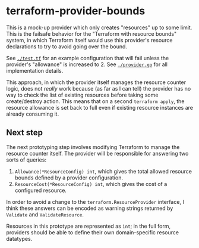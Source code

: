 terraform-provider-bounds
=========================

This is a mock-up provider which only creates "resources" up to some
limit.  This is the failsafe behavior for the "Terraform with resource
bounds" system, in which Terraform itself would use this provider's
resource declarations to try to avoid going over the bound.

See [`./test.tf`](./test.tf) for an example configuration that will
fail unless the provider's "allowance" is increased to 2.  See
[`./provider.go`](./provider.go) for all implementation details.

This approach, in which the provider itself manages the resource
counter logic, does not *really* work because (as far as I can tell)
the provider has no way to check the list of existing resources before
taking some create/destroy action.  This means that on a second
`terraform apply`, the resource allowance is set back to full even if
existing resource instances are already consuming it.


Next step
---------

The next prototyping step involves modifying Terraform to manage the
resource counter itself.  The provider will be responsible for
answering two sorts of queries:

1. `Allowance(*ResourceConfig) int`, which gives the total allowed
   resource bounds defined by a provider configuration.
2. `ResourceCost(*ResourceConfig) int`, which gives the cost of a
   configured resource.

In order to avoid a change to the `terraform.ResourceProvider`
interface, I think these answers can be encoded as warning strings
returned by `Validate` and `ValidateResource`.

Resources in this prototype are represented as `int`; in the full
form, providers should be able to define their own domain-specific
resource datatypes.
